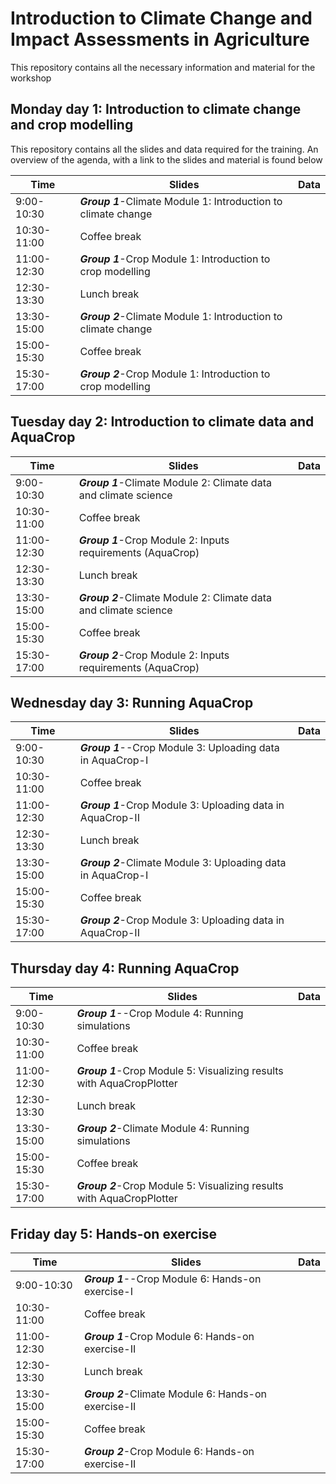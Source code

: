 # Introduction to Climate Change and Impact Assessments in Agriculture
This repository contains all the necessary information and material for the workshop
## Monday day 1: Introduction to climate change and crop modelling
This repository contains all the slides and data required for the training. An overview of the agenda, with a link to the slides and material is found below

| Time        | Slides                                             | Data |
|-------------|----------------------------------------------------|------|
| 9:00-10:30  | ***Group 1***-Climate Module 1: Introduction to   climate change |      |
| 10:30-11:00 | Coffee break                                       |      |
| 11:00-12:30 | ***Group 1***-Crop Module 1: Introduction to crop   modelling    |      |
| 12:30-13:30 | Lunch break                                        |      |
| 13:30-15:00 | ***Group 2***-Climate Module 1: Introduction to   climate change |      |
| 15:00-15:30 | Coffee break                                       |      |
| 15:30-17:00 | ***Group 2***-Crop Module 1: Introduction to crop   modelling    |      |

## Tuesday day 2: Introduction to climate data and AquaCrop

| Time        | Slides                                             | Data |
|-------------|----------------------------------------------------|------|
| 9:00-10:30  | ***Group 1***-Climate Module 2: Climate data and climate science |      |
| 10:30-11:00 | Coffee break                                       |      |
| 11:00-12:30 | ***Group 1***-Crop Module 2: Inputs requirements (AquaCrop)    |      |
| 12:30-13:30 | Lunch break                                        |      |
| 13:30-15:00 | ***Group 2***-Climate Module 2: Climate data and climate science |      |
| 15:00-15:30 | Coffee break                                       |      |
| 15:30-17:00 | ***Group 2***-Crop Module 2: Inputs requirements (AquaCrop)    |      |

## Wednesday day 3: Running AquaCrop 

| Time        | Slides                                             | Data |
|-------------|----------------------------------------------------|------|
| 9:00-10:30  | ***Group 1***--Crop Module 3: Uploading data in AquaCrop-I |      |
| 10:30-11:00 | Coffee break                                       |      |
| 11:00-12:30 | ***Group 1***-Crop Module 3: Uploading data in AquaCrop-II    |      |
| 12:30-13:30 | Lunch break                                        |      |
| 13:30-15:00 | ***Group 2***-Climate Module 3: Uploading data in AquaCrop-I |      |
| 15:00-15:30 | Coffee break                                       |      |
| 15:30-17:00 | ***Group 2***-Crop Module 3: Uploading data in AquaCrop-II    |      |


## Thursday day 4: Running AquaCrop 

| Time        | Slides                                             | Data |
|-------------|----------------------------------------------------|------|
| 9:00-10:30  | ***Group 1***--Crop Module 4: Running simulations |      |
| 10:30-11:00 | Coffee break                                       |      |
| 11:00-12:30 | ***Group 1***-Crop Module 5: Visualizing results with AquaCropPlotter    |      |
| 12:30-13:30 | Lunch break                                        |      |
| 13:30-15:00 | ***Group 2***-Climate Module 4: Running simulations |      |
| 15:00-15:30 | Coffee break                                       |      |
| 15:30-17:00 | ***Group 2***-Crop Module 5: Visualizing results with AquaCropPlotter    |      |


## Friday day 5: Hands-on exercise 

| Time        | Slides                                             | Data |
|-------------|----------------------------------------------------|------|
| 9:00-10:30  | ***Group 1***--Crop Module 6: Hands-on exercise-I |      |
| 10:30-11:00 | Coffee break                                       |      |
| 11:00-12:30 | ***Group 1***-Crop Module 6: Hands-on exercise-II     |      |
| 12:30-13:30 | Lunch break                                        |      |
| 13:30-15:00 | ***Group 2***-Climate Module 6: Hands-on exercise-II  |      |
| 15:00-15:30 | Coffee break                                       |      |
| 15:30-17:00 | ***Group 2***-Crop Module 6: Hands-on exercise-II     |      |
